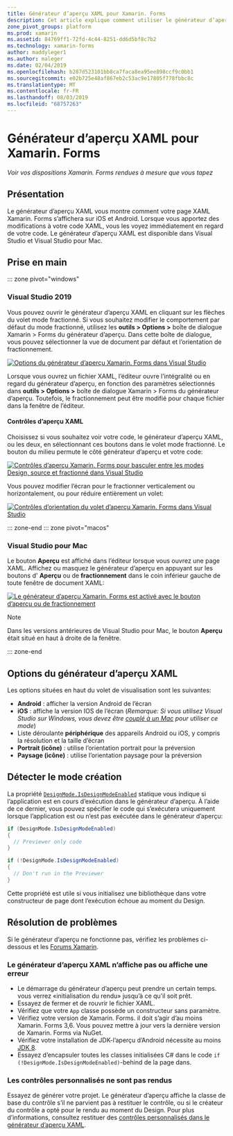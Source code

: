 ```yaml
---
title: Générateur d’aperçu XAML pour Xamarin. Forms
description: Cet article explique comment utiliser le générateur d’aperçu XAML pour voir vos dispositions Xamarin. Forms rendues à mesure que vous tapez. Le générateur d’aperçu XAML est disponible dans Visual Studio 2019 et Visual Studio 2019 pour Mac.
zone_pivot_groups: platform
ms.prod: xamarin
ms.assetid: 84769ff1-72fd-4c44-8251-dd6d5bf8c7b2
ms.technology: xamarin-forms
author: maddyleger1
ms.author: maleger
ms.date: 02/04/2019
ms.openlocfilehash: b287d523101bb8ca7faca8ea95ee898ccf9c0bb1
ms.sourcegitcommit: e02b725e48af867eb2c53ac9e17805f778fbbc8c
ms.translationtype: MT
ms.contentlocale: fr-FR
ms.lasthandoff: 08/03/2019
ms.locfileid: "68757263"
---
```

# <a name="xaml-previewer-for-xamarinforms"></a>Générateur d’aperçu XAML pour Xamarin. Forms

_Voir vos dispositions Xamarin. Forms rendues à mesure que vous tapez_

## <a name="overview"></a>Présentation

Le générateur d’aperçu XAML vous montre comment votre page XAML Xamarin. Forms s’affichera sur iOS et Android. Lorsque vous apportez des modifications à votre code XAML, vous les voyez immédiatement en regard de votre code. Le générateur d’aperçu XAML est disponible dans Visual Studio et Visual Studio pour Mac.

## <a name="getting-started"></a>Prise en main

::: zone pivot="windows"

### <a name="visual-studio-2019"></a>Visual Studio 2019

Vous pouvez ouvrir le générateur d’aperçu XAML en cliquant sur les flèches du volet mode fractionné. Si vous souhaitez modifier le comportement par défaut du mode fractionné, utilisez les **outils > Options >** boîte de dialogue Xamarin > Forms du générateur d’aperçu. Dans cette boîte de dialogue, vous pouvez sélectionner la vue de document par défaut et l’orientation de fractionnement.

[![Options du générateur d’aperçu Xamarin. Forms dans Visual Studio](xaml-previewer-images/xamlp-options-vs-sm.png "Options du générateur d’aperçu Xamarin. Forms dans Visual Studio")](xaml-previewer-images/xamlp-options-vs-lg.png#lightbox)

Lorsque vous ouvrez un fichier XAML, l’éditeur ouvre l’intégralité ou en regard du générateur d’aperçu, en fonction des paramètres sélectionnés dans **outils > Options >** boîte de dialogue Xamarin > Forms du générateur d’aperçu. Toutefois, le fractionnement peut être modifié pour chaque fichier dans la fenêtre de l’éditeur.

#### <a name="xaml-preview-controls"></a>Contrôles d’aperçu XAML

Choisissez si vous souhaitez voir votre code, le générateur d’aperçu XAML, ou les deux, en sélectionnant ces boutons dans le volet mode fractionné. Le bouton du milieu permute le côté générateur d’aperçu et votre code:

[![Contrôles d’aperçu Xamarin. Forms pour basculer entre les modes Design, source et fractionné dans Visual Studio](xaml-previewer-images/xamlp-controls-splitview-vs-sm.png "Contrôles d’aperçu Xamarin. Forms pour basculer entre les modes Design, source et fractionné dans Visual Studio")](xaml-previewer-images/xamlp-controls-splitview-vs-lg.png#lightbox)

Vous pouvez modifier l’écran pour le fractionner verticalement ou horizontalement, ou pour réduire entièrement un volet:

[![Contrôles d’orientation du volet d’aperçu Xamarin. Forms dans Visual Studio](xaml-previewer-images/xamlp-controls-orientation-vs-sm.png "Contrôles d’orientation du volet d’aperçu Xamarin. Forms dans Visual Studio")](xaml-previewer-images/xamlp-controls-orientation-vs-lg.png#lightbox)

::: zone-end
::: zone pivot="macos"

### <a name="visual-studio-for-mac"></a>Visual Studio pour Mac

Le bouton **Aperçu** est affiché dans l’éditeur lorsque vous ouvrez une page XAML. Affichez ou masquez le générateur d’aperçu en appuyant sur les boutons d' **Aperçu** ou de **fractionnement** dans le coin inférieur gauche de toute fenêtre de document XAML:

[![Le générateur d’aperçu Xamarin. Forms est activé avec le bouton d’aperçu ou de fractionnement](xaml-previewer-images/xamlp-list-sml.png)](xaml-previewer-images/xamlp-list.png#lightbox)

> [!NOTE]
> Dans les versions antérieures de Visual Studio pour Mac, le bouton **Aperçu** était situé en haut à droite de la fenêtre.

::: zone-end

## <a name="xaml-previewer-options"></a>Options du générateur d’aperçu XAML

Les options situées en haut du volet de visualisation sont les suivantes:

* **Android** : afficher la version Android de l’écran
* **iOS** : affiche la version IOS de l’écran (*Remarque: Si vous utilisez Visual Studio sur Windows, vous devez être [couplé à un Mac](~/ios/get-started/installation/windows/connecting-to-mac/index.md) pour utiliser ce mode*)
* Liste déroulante **périphérique** des appareils Android ou iOS, y compris la résolution et la taille d’écran
* **Portrait (icône)** : utilise l’orientation portrait pour la préversion
* **Paysage (icône)** : utilise l’orientation paysage pour la préversion

## <a name="detect-design-mode"></a>Détecter le mode création

La propriété [`DesignMode.IsDesignModeEnabled`](xref:Xamarin.Forms.DesignMode.IsDesignModeEnabled) statique vous indique si l’application est en cours d’exécution dans le générateur d’aperçu. À l’aide de ce dernier, vous pouvez spécifier le code qui s’exécutera uniquement lorsque l’application est ou n’est pas exécutée dans le générateur d’aperçu:

```csharp
if (DesignMode.IsDesignModeEnabled)
{
  // Previewer only code  
}

if (!DesignMode.IsDesignModeEnabled)
{
  // Don't run in the Previewer  
}
```

Cette propriété est utile si vous initialisez une bibliothèque dans votre constructeur de page dont l’exécution échoue au moment du Design.

## <a name="troubleshooting"></a>Résolution de problèmes

Si le générateur d’aperçu ne fonctionne pas, vérifiez les problèmes ci-dessous et les [Forums Xamarin](https://forums.xamarin.com/categories/xamarin-forms).

### <a name="xaml-previewer-isnt-showing-or-shows-an-error"></a>Le générateur d’aperçu XAML n’affiche pas ou affiche une erreur

* Le démarrage du générateur d’aperçu peut prendre un certain temps. vous verrez «initialisation du rendu» jusqu’à ce qu’il soit prêt.
* Essayez de fermer et de rouvrir le fichier XAML.
* Vérifiez que votre `App` classe possède un constructeur sans paramètre.
* Vérifiez votre version de Xamarin. Forms. il doit s’agir d’au moins Xamarin. Forms 3,6. Vous pouvez mettre à jour vers la dernière version de Xamarin. Forms via NuGet.
* Vérifiez votre installation de JDK-l’aperçu d’Android nécessite au moins [JDK 8](https://www.oracle.com/technetwork/java/javase/downloads/index.html).
* Essayez d’encapsuler toutes les classes initialisées C# dans le code `if (!DesignMode.IsDesignModeEnabled)`-behind de la page dans.

### <a name="custom-controls-arent-rendering"></a>Les contrôles personnalisés ne sont pas rendus

Essayez de générer votre projet. Le générateur d’aperçu affiche la classe de base du contrôle s’il ne parvient pas à restituer le contrôle, ou si le créateur du contrôle a opté pour le rendu au moment du Design. Pour plus d’informations, consultez restituer des [contrôles personnalisés dans le générateur d’aperçu XAML](render-custom-controls.md).
